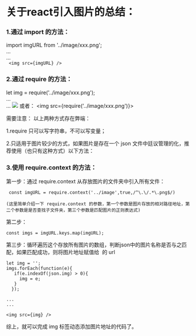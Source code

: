 # 关于react引入图片的总结：
### 1.通过 import 的方法：
   import imgURL from '../image/xxx.png'; <br/>
  ...<br/>
  ...<br/>
  ` <img src={imgURL} />`

### 2.通过 require 的方法：
   let img = require('../image/xxx.png'); <br/>
  ...<br/>
  ...
   <img src={img} />
  或者：
   <img src={require('../image/xxx.png')}>

  需要注意：
  以上两种方式存在弊端：

  1.require 只可以写字符串，不可以写变量；

  2.只适用于图片较少的方式，如果图片是存在一个 json 文件中廷议管理的化，推荐使用（也只有这种方式）以下方法：

### 3.使用 require.context 的方法： <br/>
  第一步：通过 require.context 从存放图片的文件夹中引入所有文件：

     const imgURL = require.context('../image',true,/^\.\/.*\.png$/)

    (这里简单介绍一下 require.context 的参数，第一个参数是图片存放的相对路径地址，第二个参数是是否查找子文件夹，第三个参数是匹配图片的正则表达式)

  第二步：

    const imgs = imgURL.keys.map(imgURL);

  第三步：循环遍历这个存放所有图片的数组，判断json中的图片名称是否与之匹配，如果匹配成功，则将图片地址赋值给  <img>  的 url    

    let img = '';
    imgs.forEach(function(e){
       if(e.indexOf(json.img) > 0){
         img = e;
       }
      });

    ...
    ...

    <img src={img} />

综上，就可以完成 img 标签动态添加图片地址的代码了。
